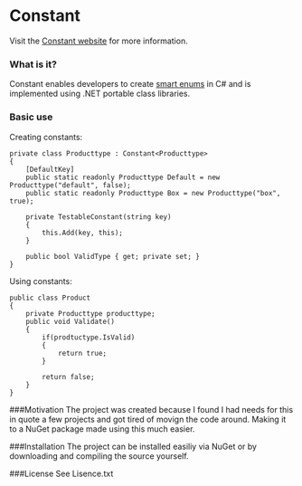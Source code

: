 Constant
========

Visit the [Constant website](https://github.com/projecteon/Constant) for more information.

### What is it?
Constant enables developers to create [smart enums](http://shashankshetty.wordpress.com/2010/07/18/smart-enums/) in C# and is implemented using .NET portable class libraries.  

### Basic use

Creating constants:

<!-- {% examplecode csharp %} -->
	private class Producttype : Constant<Producttype>
	{
		[DefaultKey]
		public static readonly Producttype Default = new Producttype("default", false);
		public static readonly Producttype Box = new Producttype("box", true);

		private TestableConstant(string key)
		{
			this.Add(key, this);
		}

		public bool ValidType { get; private set; }
	}
<!-- {% endexamplecode %} -->

Using constants:
<!-- {% examplecode csharp %} -->
	public class Product
	{
		private Producttype producttype;
		public void Validate()
		{
			if(prodtuctype.IsValid)
			{
				return true;
			}

			return false;
		}	
	}
<!-- {% endexamplecode %} -->

###Motivation
The project was created because I found I had needs for this in quote a few projects and got tired of movign the code around. Making it to a NuGet package made using this much easier.

###Installation
The project can be installed easiliy via NuGet or by downloading and compiling the source yourself.

###License
See Lisence.txt